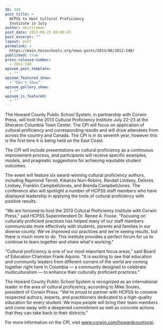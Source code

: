 ```yaml
---
ID: 349
post_title: >
  HCPSS to Host Cultural Proficiency
  Institute in July
author: mkittleman
post_date: 2013-06-25 00:00:43
post_excerpt: ""
layout: post
permalink: >
  https://main.hocoschools.org/news-posts/2013/06/2012-240/
published: true
press-release-number:
  - 2012-240
wpzoom_post_template:
  - ""
wpzoom_featured_show:
  - "Don't Show"
wpzoom_gallery_show:
  - ""
wpzoom_is_featured:
  - ""
---
```

The Howard County Public School System, in partnership with Corwin Press, will host the 2013 Cultural Proficiency Institute July 22-23 at the Sheraton Columbia Town Center. The CPI will focus on application of cultural proficiency and corresponding results and will draw attendees from across the country and Canada. The CPI is in its seventh year, however this is the first time it is being held on the East Coast.

The CPI will include presentations on cultural proficiency as a continuous improvement process, and participants will receive specific examples, models, and pragmatic suggestions for achieving equitable student outcomes.

The event will feature six award-winning cultural proficiency authors, including Raymond Terrell, Kikanza Nuri-Robins, Randall Lindsey, Delores Lindsey, Franklin CampbellJones, and Brenda CampbellJones. The conference also will spotlight a number of HCPSS staff members who have displayed leadership in applying the tools of cultural proficiency with positive results.

"We are honored to host the 2013 Cultural Proficiency Institute with Corwin Press," said HCPSS Superintendent Dr. Renee A. Foose. "Focusing on culturally proficient practices has helped many of our staff members communicate more effectively with students, parents and families in our diverse county. We've improved our practices and we're seeing results, but there is much more to do. This institute provides a perfect forum for us to continue to learn together and share what's working."

"Cultural proficiency is one of our most important focus areas," said Board of Education Chairman Frank Aquino. "It is exciting to see that education and community leaders from different corners of the world are coming together right here in Columbia — a community designed to celebrate multiculturalism — to enhance their culturally proficient practices."

The Howard County Public School System is recognized as an international leader in the area of cultural proficiency, according to Mike Soules, president of Corwin Press. "We're proud to partner with HCPSS to convene respected authors, experts, and practitioners dedicated to a high-quality education for every student. We hope people will bring their team members and come away with a deepened commitment as well as concrete actions that they can take back to their districts."

For more information on the CPI, visit <a href="http://www.corwin.com/howardcountycpi" target="_blank">www.corwin.com/howardcountycpi</a>.